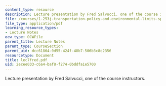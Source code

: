 ```yaml
---
content_type: resource
description: Lecture presentation by Fred Salvucci, one of the course instructors.
file: /courses/1-253j-transportation-policy-and-environmental-limits-spring-2004/2ecee033c6a4baf8f2740bddfa1e5700_lec7fred.pdf
file_type: application/pdf
learning_resource_types:
- Lecture Notes
ocw_type: OCWFile
parent_title: Lecture Notes
parent_type: CourseSection
parent_uid: dcc61864-0d55-424f-48b7-506b3c8c2356
resourcetype: Document
title: lec7fred.pdf
uid: 2ecee033-c6a4-baf8-f274-0bddfa1e5700
---
```

Lecture presentation by Fred Salvucci, one of the course instructors.

